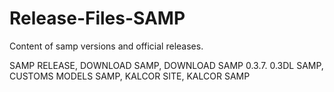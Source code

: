 # Release-Files-SAMP
Content of samp versions and official releases.

SAMP RELEASE, DOWNLOAD SAMP, DOWNLOAD SAMP 0.3.7. 0.3DL SAMP, CUSTOMS MODELS SAMP, KALCOR SITE, KALCOR SAMP
